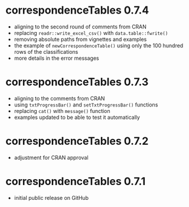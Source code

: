 # correspondenceTables 0.7.4

- aligning to the second round of comments from CRAN 
- replacing `readr::write_excel_csv()` with `data.table::fwrite()`
- removing absolute paths from vignettes and examples
- the example of `newCorrespondenceTable()` using only the 100 hundred rows of the classifications
- more details in the error messages 

# correspondenceTables 0.7.3

- aligning to the comments from CRAN 
- using `txtProgressBar()` and `setTxtProgressBar()` functions
- replacing `cat()` with `message()` function
- examples updated to be able to test it automatically 

# correspondenceTables 0.7.2

- adjustment for CRAN approval

# correspondenceTables 0.7.1

- initial public release on GitHub
